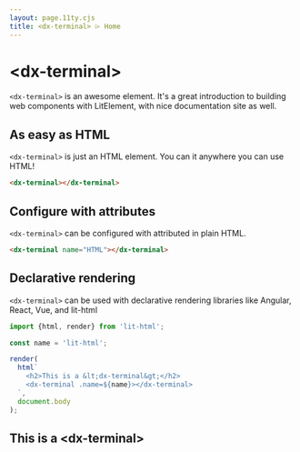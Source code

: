 ```yaml
---
layout: page.11ty.cjs
title: <dx-terminal> ⌲ Home
---
```


# &lt;dx-terminal>

`<dx-terminal>` is an awesome element. It's a great introduction to building web components with LitElement, with nice documentation site as well.

## As easy as HTML

<section class="columns">
  <div>

`<dx-terminal>` is just an HTML element. You can it anywhere you can use HTML!

```html
<dx-terminal></dx-terminal>
```

  </div>
  <div>

<dx-terminal></dx-terminal>

  </div>
</section>

## Configure with attributes

<section class="columns">
  <div>

`<dx-terminal>` can be configured with attributed in plain HTML.

```html
<dx-terminal name="HTML"></dx-terminal>
```

  </div>
  <div>

<dx-terminal name="HTML"></dx-terminal>

  </div>
</section>

## Declarative rendering

<section class="columns">
  <div>

`<dx-terminal>` can be used with declarative rendering libraries like Angular, React, Vue, and lit-html

```js
import {html, render} from 'lit-html';

const name = 'lit-html';

render(
  html`
    <h2>This is a &lt;dx-terminal&gt;</h2>
    <dx-terminal .name=${name}></dx-terminal>
  `,
  document.body
);
```

  </div>
  <div>

<h2>This is a &lt;dx-terminal&gt;</h2>
<dx-terminal name="lit-html"></dx-terminal>

  </div>
</section>
